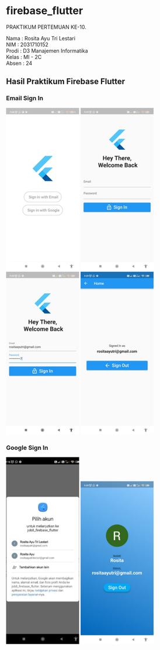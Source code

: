 # firebase_flutter

PRAKTIKUM PERTEMUAN KE-10.
<br>

Nama : Rosita Ayu Tri Lestari <br>
NIM : 2031710152 <br>
Prodi : D3 Manajemen Informatika <br>
Kelas : MI - 2C <br>
Absen : 24

## Hasil Praktikum Firebase Flutter
### Email Sign In
<span>
    <img src="assets/hasil/gambar1.jpeg" width="200">
</span>
<span>
    <img src="assets/hasil/gambar2.jpeg" width="200">
</span>
<span>
    <img src="assets/hasil/gambar3.jpeg" width="200">
</span>
<span>
    <img src="assets/hasil/gambar4.jpeg" width="200">
</span>

### Google Sign In
<span>
    <img src="assets/hasil/gambar5.jpeg" width="200">
</span>
<span>
    <img src="assets/hasil/gambar6.jpeg" width="200">
</span>